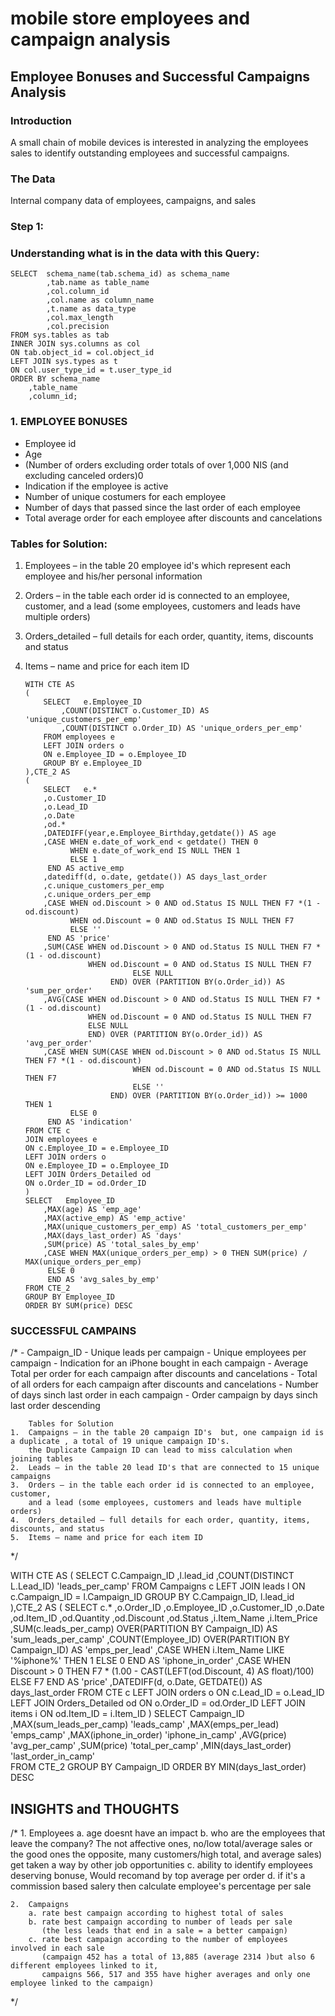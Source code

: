 # mobile store employees and campaign analysis 
 

## Employee Bonuses and Successful Campaigns Analysis


### Introduction 
A small chain of mobile devices is interested in analyzing the employees
sales to identify outstanding employees and successful campaigns.

### The Data
Internal company data of employees, campaigns, and sales


### Step 1:
### Understanding what is in the data with this Query:


	SELECT	schema_name(tab.schema_id) as schema_name
			,tab.name as table_name
			,col.column_id
			,col.name as column_name
			,t.name as data_type    
			,col.max_length
			,col.precision
	FROM sys.tables as tab
	INNER JOIN sys.columns as col
	ON tab.object_id = col.object_id
	LEFT JOIN sys.types as t
	ON col.user_type_id = t.user_type_id
	ORDER BY schema_name
		,table_name 
		,column_id;

### 1. EMPLOYEE BONUSES


- Employee id
- Age
- (Number of orders excluding order totals of over 1,000 NIS (and excluding canceled orders)0
- Indication if the employee is active
- Number of unique costumers for each employee
- Number of days that passed since the last order of each employee
- Total average order for each employee after discounts and cancelations

### Tables for Solution:
1.	Employees – in the table 20 employee id's which represent each employee and his/her personal information
2.	Orders – in the table each order id is connected to an employee, customer, and a lead 
		(some employees, customers and leads have multiple orders)
3.	Orders_detailed – full details for each order, quantity, items, discounts and status
4.	Items – name and price for each item ID


		WITH CTE AS
		(
			SELECT	 e.Employee_ID 
				,COUNT(DISTINCT o.Customer_ID) AS 'unique_customers_per_emp'
				,COUNT(DISTINCT o.Order_ID) AS 'unique_orders_per_emp'
			FROM employees e
			LEFT JOIN orders o
			ON e.Employee_ID = o.Employee_ID
			GROUP BY e.Employee_ID
		),CTE_2 AS
		(
			SELECT	 e.*
			,o.Customer_ID
			,o.Lead_ID
			,o.Date
			,od.*
			,DATEDIFF(year,e.Employee_Birthday,getdate()) AS age
			,CASE WHEN e.date_of_work_end < getdate() THEN 0    
				  WHEN e.date_of_work_end IS NULL THEN 1
				  ELSE 1
			 END AS active_emp	
			,datediff(d, o.date, getdate()) AS days_last_order
			,c.unique_customers_per_emp
			,c.unique_orders_per_emp
			,CASE WHEN od.Discount > 0 AND od.Status IS NULL THEN F7 *(1 - od.discount)
				  WHEN od.Discount = 0 AND od.Status IS NULL THEN F7
				  ELSE ''
			 END AS 'price'
			,SUM(CASE WHEN od.Discount > 0 AND od.Status IS NULL THEN F7 *(1 - od.discount)
					  WHEN od.Discount = 0 AND od.Status IS NULL THEN F7
								ELSE NULL
						   END) OVER (PARTITION BY(o.Order_id)) AS 'sum_per_order'
			,AVG(CASE WHEN od.Discount > 0 AND od.Status IS NULL THEN F7 *(1 - od.discount)
					  WHEN od.Discount = 0 AND od.Status IS NULL THEN F7
					  ELSE NULL
					  END) OVER (PARTITION BY(o.Order_id)) AS 'avg_per_order'
			,CASE WHEN SUM(CASE WHEN od.Discount > 0 AND od.Status IS NULL THEN F7 *(1 - od.discount)
								WHEN od.Discount = 0 AND od.Status IS NULL THEN F7
								ELSE ''
						   END) OVER (PARTITION BY(o.Order_id)) >= 1000 THEN 1 
				  ELSE 0
			 END AS 'indication'
		FROM CTE c
		JOIN employees e
		ON c.Employee_ID = e.Employee_ID
		LEFT JOIN orders o
		ON e.Employee_ID = o.Employee_ID
		LEFT JOIN Orders_Detailed od
		ON o.Order_ID = od.Order_ID
		)
		SELECT	 Employee_ID
			,MAX(age) AS 'emp_age'
			,MAX(active_emp) AS 'emp_active'
			,MAX(unique_customers_per_emp) AS 'total_customers_per_emp'
			,MAX(days_last_order) AS 'days'
			,SUM(price) AS 'total_sales_by_emp'
			,CASE WHEN MAX(unique_orders_per_emp) > 0 THEN SUM(price) / MAX(unique_orders_per_emp)
			 ELSE 0
			 END AS 'avg_sales_by_emp'
		FROM CTE_2
		GROUP BY Employee_ID
		ORDER BY SUM(price) DESC

### SUCCESSFUL CAMPAINS

/*
	- Campaign_ID
	- Unique leads per campaign
	- Unique employees per campaign
	- Indication for an iPhone bought in each campaign
	- Average Total per order for each campaign after discounts and cancelations
	- Total of all orders for each campaign after discounts and cancelations
	- Number of days sinch last order in each campaign
	- Order campaign by days sinch last order descending

		Tables for Solution
	1.	Campaigns – in the table 20 campaign ID's  but, one campaign id is a duplicate , a total of 19 unique campaign ID's. 
		the Duplicate Campaign ID can lead to miss calculation when joining tables
	2.	Leads – in the table 20 lead ID's that are connected to 15 unique campaigns 
	3.	Orders – in the table each order id is connected to an employee, customer, 
		and a lead (some employees, customers and leads have multiple orders)
	4.	Orders_detailed – full details for each order, quantity, items, discounts, and status
	5.	Items – name and price for each item ID

*/

WITH CTE AS
(
	SELECT   C.Campaign_ID
			,l.lead_id
			,COUNT(DISTINCT L.Lead_ID) 'leads_per_camp'
	FROM Campaigns c
	LEFT JOIN leads l
	ON c.Campaign_ID = l.Campaign_ID
	GROUP BY C.Campaign_ID, l.lead_id
),CTE_2 AS
(
SELECT	 c.*
		,o.Order_ID
		,o.Employee_ID
		,o.Customer_ID
		,o.Date
		,od.Item_ID
		,od.Quantity
		,od.Discount
		,od.Status
		,i.Item_Name
		,i.Item_Price
		,SUM(c.leads_per_camp) OVER(PARTITION BY Campaign_ID) AS 'sum_leads_per_camp'
		,COUNT(Employee_ID) OVER(PARTITION BY Campaign_ID) AS 'emps_per_lead'
		,CASE WHEN i.Item_Name LIKE '%iphone%' THEN 1
				  ELSE 0
		 END AS 'iphone_in_order'
		,CASE WHEN Discount  > 0 THEN F7 * (1.00 - CAST(LEFT(od.Discount, 4) AS float)/100)
			  ELSE  F7 
		 END AS 'price'
,DATEDIFF(d, o.Date, GETDATE()) AS days_last_order
FROM CTE c
LEFT JOIN orders o
ON c.Lead_ID = o.Lead_ID
LEFT JOIN Orders_Detailed od
ON  o.Order_ID = od.Order_ID
LEFT JOIN items i
ON od.Item_ID = i.Item_ID
)
SELECT	 Campaign_ID
		,MAX(sum_leads_per_camp) 'leads_camp'
		,MAX(emps_per_lead) 'emps_camp'
		,MAX(iphone_in_order) 'iphone_in_camp'
		,AVG(price) 'avg_per_camp'
		,SUM(price) 'total_per_camp'
		,MIN(days_last_order) 'last_order_in_camp'		
FROM CTE_2
GROUP BY Campaign_ID
ORDER BY MIN(days_last_order) DESC

## INSIGHTS and THOUGHTS

/*
	1. Employees
		a. age doesnt have an impact
		b. who are the employees that leave the company? 
		   The not affective ones, no/low total/average sales 
		   or the good ones  the opposite, many customers/high total, and average sales) 
		   get taken a way by other job opportunities
		c. ability to identify employees deserving bonuse, Would recomand by top average per order
		d. if it's a commission based salery then calculate employee's percentage per sale

	2.	Campaigns
		a. rate best campaign according to highest total of sales
		b. rate best campaign according to number of leads per sale 
		   (the less leads that end in a sale = a better campaign)
		c. rate best campaign according to the number of employees involved in each sale
		   (campaign 452 has a total of 13,885 (average 2314 )but also 6 different employees linked to it, 
		   campaigns 566, 517 and 355 have higher averages and only one employee linked to the campaign)
*/
